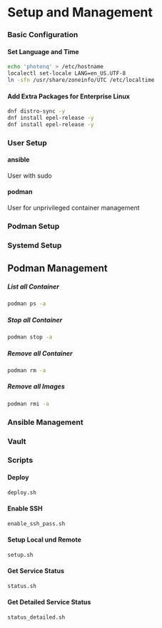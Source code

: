 # Setup and Management

### Basic Configuration
#### Set Language and Time
```bash
echo 'photonq' > /etc/hostname
localectl set-locale LANG=en_US.UTF-8
ln -sfn /usr/share/zoneinfo/UTC /etc/localtime
```

#### Add Extra Packages for Enterprise Linux
```bash
dnf distro-sync -y
dnf install epel-release -y
dnf install epel-release -y
```

### User Setup
#### ansible
User with sudo
#### podman
User for unprivileged container management
### Podman Setup
 
### Systemd Setup
 
## Podman Management
##### List all Container
 ```bash
podman ps -a
```
##### Stop all Container
```bash
podman stop -a
```
##### Remove all Container
```bash
podman rm -a
```
##### Remove all Images
```bash
podman rmi -a
```
### Ansible Management
### Vault

### Scripts
#### Deploy
```bash
deploy.sh
```
#### Enable SSH
```bash
enable_ssh_pass.sh
```
#### Setup Local und Remote
```bash
setup.sh
```
#### Get Service Status
```bash
status.sh
```
#### Get Detailed Service Status
```bash
status_detailed.sh
```


